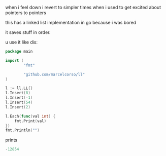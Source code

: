 when i feel down i revert to simpler times when i used to get excited about pointers to pointers

this has a linked list implementation in go because i was bored

it saves stuff in order. 

u use it like dis:

```go
package main

import (
        "fmt"

        "github.com/marcelcorso/ll"
)

l := ll.LL{}
l.Insert(8)
l.Insert(-1)
l.Insert(54)
l.Insert(2)

l.Each(func(val int) {
	fmt.Print(val)
})
fmt.Println("")

```

prints

```go
-12854
```
